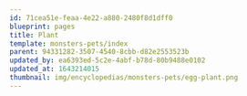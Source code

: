 ```yaml
---
id: 71cea51e-feaa-4e22-a880-2480f8d1dff0
blueprint: pages
title: Plant
template: monsters-pets/index
parent: 94331282-3507-4540-8cbb-d82e2553523b
updated_by: ea6393ed-5c2e-4abf-b78d-80b9488e0102
updated_at: 1643214015
thumbnail: img/encyclopedias/monsters-pets/egg-plant.png
---
```

